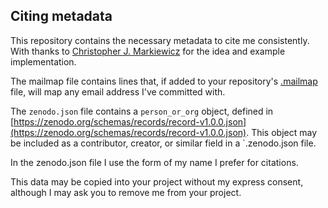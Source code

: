 ## Citing metadata

This repository contains the necessary metadata to cite me consistently.
With thanks to [Christopher J. Markiewicz](https://github.com/effigies/meta) for the idea and example implementation.

The mailmap file contains lines that, if added to your repository's [.mailmap](https://www.git-scm.com/docs/git-check-mailmap) file, will map any email address I've committed with.

The `zenodo.json` file contains a `person_or_org` object, defined in [https://zenodo.org/schemas/records/record-v1.0.0.json](https://zenodo.org/schemas/records/record-v1.0.0.json).
This object may be included as a contributor, creator, or similar field in a `.zenodo.json file.

In the zenodo.json file I use the form of my name I prefer for citations.

This data may be copied into your project without my express consent, although I may ask you to remove me from your project.